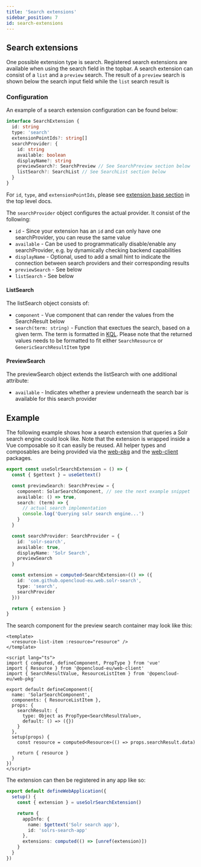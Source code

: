 ```yaml
---
title: 'Search extensions'
sidebar_position: 7
id: search-extensions
---
```




## Search extensions

One possible extension type is search. Registered search extensions are available when using the search field in the topbar. A search extension can consist of a
`list` and a `preview` search. The result of a `preview` search is shown below the search input field while the `list` search result is

### Configuration

An example of a search extension configuration can be found below:

```typescript
interface SearchExtension {
  id: string
  type: 'search'
  extensionPointIds?: string[]
  searchProvider: {
    id: string
    available: boolean
    displayName?: string
    previewSearch?: SearchPreview // See SearchPreview section below
    listSearch?: SearchList // See SearchList section below
  }
}
```

For `id`, `type`, and `extensionPointIds`, please see [extension base section](./../index.md) in the top level docs.

The `searchProvider` object configures the actual provider. It consist of the following:

- `id` - Since your extension has an `id` and can only have one searchProvider, you can reuse the same value
- `available` - Can be used to programmatically disable/enable any searchProvider, e.g. by dynamically checking backend capabilities
- `displayName` - Optional, used to add a small hint to indicate the connection between search providers and their corresponding results
- `previewSearch` - See below
- `listSearch` - See below

#### ListSearch

The listSearch object consists of:

- `component` - Vue component that can render the values from the SearchResult below
- `search(term: string)` - Function that exectues the search, based on a given term. The term is formatted in [KQL](https://docs.opencloud.eu/services/search/#query-language). Please note that the returned values needs to be formatted to fit either `SearchResource` or `GenericSearchResultItem` type

#### PreviewSearch

The previewSearch object extends the listSearch with one additional attribute:

- `available` - Indicates whether a preview underneath the search bar is available for this search provider

## Example

The following example shows how a search extension that queries a Solr search engine could look like. Note that the extension is wrapped inside a Vue composable so it can easily be reused. All helper types and composables are being provided via the [web-pkg](https://github.com/opencloud-eu/web/tree/main/packages/web-pkg) and the [web-client](https://github.com/opencloud-eu/web/tree/main/packages/web-client) packages.

```typescript
export const useSolrSearchExtension = () => {
  const { $gettext } = useGettext()

  const previewSearch: SearchPreview = {
    component: SolarSearchComponent, // see the next example snippet
    available: () => true,
    search: (term) => {
      // actual search implementation
      console.log('Querying solr search engine...')
    }
  }

  const searchProvider: SearchProvider = {
    id: 'solr-search',
    available: true,
    displayName: 'Solr Search',
    previewSearch
  }

  const extension = computed<SearchExtension>(() => ({
    id: 'com.github.opencloud-eu.web.solr-search',
    type: 'search',
    searchProvider
  }))

  return { extension }
}
```

The search component for the preview search container may look like this:

```Vue
<template>
  <resource-list-item :resource="resource" />
</template>

<script lang="ts">
import { computed, defineComponent, PropType } from 'vue'
import { Resource } from '@opencloud-eu/web-client'
import { SearchResultValue, ResourceListItem } from '@opencloud-eu/web-pkg'

export default defineComponent({
  name: 'SolarSearchComponent',
  components: { ResourceListItem },
  props: {
    searchResult: {
      type: Object as PropType<SearchResultValue>,
      default: () => ({})
    }
  },
  setup(props) {
    const resource = computed<Resource>(() => props.searchResult.data)

    return { resource }
  }
})
</script>

```

The extension can then be registered in any app like so:

```typescript
export default defineWebApplication({
  setup() {
    const { extension } = useSolrSearchExtension()

    return {
      appInfo: {
        name: $gettext('Solr search app'),
        id: 'solrs-search-app'
      },
      extensions: computed(() => [unref(extension)])
    }
  }
})
```
